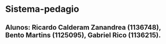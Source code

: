 # Sistema-pedagio
## Alunos: Ricardo Calderam Zanandrea (1136748), Bento Martins (1125095), Gabriel Rico (1136215).

